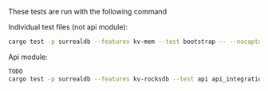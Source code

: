 These tests are run with the following command

Individual test files (not api module):
```bash
cargo test -p surrealdb --features kv-mem --test bootstrap -- --nocapture
```

Api module:
```bash
TODO
cargo test -p surrealdb --features kv-rocksdb --test api api_integration::file::delete_record_range
```
